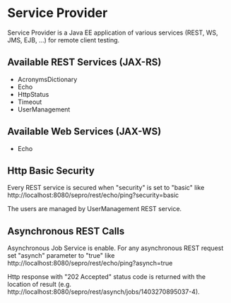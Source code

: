 Service Provider
================

Service Provider is a Java EE application of various services (REST, WS, JMS, EJB, ...) for remote client testing.

Available REST Services (JAX-RS)
-----------------------

* AcronymsDictionary
* Echo
* HttpStatus
* Timeout
* UserManagement

Available Web Services (JAX-WS)
----------------------

* Echo

Http Basic Security
-------------------

Every REST service is secured when "security" is set to "basic" like http://localhost:8080/sepro/rest/echo/ping?security=basic

The users are managed by UserManagement REST service.

Asynchronous REST Calls
-----------------------

Asynchronous Job Service is enable. For any asynchronous REST request set "asynch" parameter to "true" like http://localhost:8080/sepro/rest/echo/ping?asynch=true

Http response with "202 Accepted" status code is returned with the location of result (e.g. http://localhost:8080/sepro/rest/asynch/jobs/1403270895037-4).

